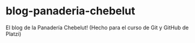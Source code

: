 # blog-panaderia-chebelut
El blog de la Panadería Chebelut! (Hecho para el curso de Git y GitHub de Platzi) 
